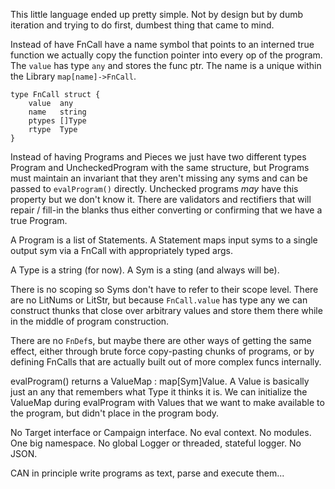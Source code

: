 This little language ended up pretty simple.
Not by design but by dumb iteration and trying to do first, dumbest thing that came to mind.


Instead of have FnCall have a name symbol that points to an interned true function we actually
copy the function pointer into every op of the program. The `value` has type `any` and stores
the func ptr. The name is a unique within the Library `map[name]->FnCall`.

    type FnCall struct {
    	value  any
    	name   string
    	ptypes []Type
    	rtype  Type
    }

Instead of having Programs and Pieces we just have two different types Program and UncheckedProgram
with the same structure, but Programs must maintain an invariant that they aren't missing any syms
and can be passed to `evalProgram()` directly. Unchecked programs _may_ have this property but we
don't know it. There are validators and rectifiers that will repair / fill-in the blanks thus either
converting or confirming that we have a true Program.

A Program is a list of Statements.
A Statement maps input syms to a single output sym via a FnCall with appropriately typed args.

A Type is a string (for now).
A Sym is a sting (and always will be).

There is no scoping so Syms don't have to refer to their scope level.
There are no LitNums or LitStr, but because `FnCall.value` has type any we can construct thunks that
close over arbitrary values and store them there while in the middle of program construction.

There are no `FnDef`s, but maybe there are other ways of getting the same effect, either through
brute force copy-pasting chunks of programs, or by defining FnCalls that are actually built out
of more complex funcs internally. 

evalProgram() returns a ValueMap : map[Sym]Value. 
A Value is basically just an any that remembers what Type it thinks it is.
We can initialize the ValueMap during evalProgram with Values that
we want to make available to the program, but didn't place in the program body.

No Target interface or Campaign interface. No eval context. No modules. One big namespace.
No global Logger or threaded, stateful logger. No JSON.

CAN in principle write programs as text, parse and execute them... 

